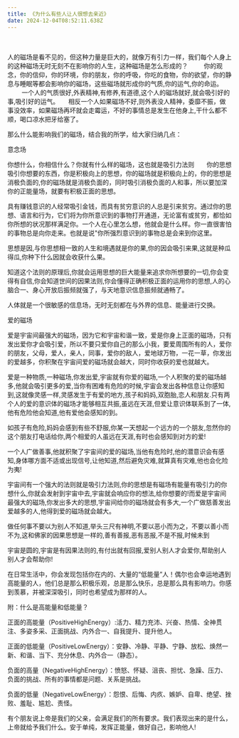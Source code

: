 ```yaml
---
title: 《为什么有些人让人很想去亲近》 
date: 2024-12-04T08:52:11.638Z
---
```


　　
 
人的磁场是看不见的，但这种力量是巨大的，就像万有引力一样，我们每个人身上的这种磁场无时无刻不在影响你的人生，这种磁场是怎么形成的？　
　
你的观念，你的信仰，你的环境，你的朋友，你的呼吸，你吃的食物，你的欲望，你的静息与睡眠等都会影响你的磁场，这些磁场就形成你的气质,你的运气,你的命运。
　　
一个人的气质很好,外表精神,有修养,有道德,这个人的磁场就好,就会吸引好的事,吸引好的运气。　　相反一个人如果磁场不好,则外表没人精神，委靡不振，做事没效率，如果磁场再坏就会走霉运，不好的事情总是发生在他身上,干什么都不顺，喝口凉水把牙给塞了。　　
 
那么什么能影响我们的磁场，结合我的所学，给大家归纳几点：　　
 
意念场　　
 
你想什么，你相信什么？你就有什么样的磁场，这也就是吸引力法则　　你的思想吸引你想要的东西，你是积极向上的思想，你的磁场就是积极向上的，你的思想是消极负面的,你的磁场就是消极负面的，同时吸引消极负面的人和事，所以要加深你的正能量场，就要有积极正面的思想。　　
 
具有赚钱意识的人经常吸引金钱，而具有贫穷意识的人总是引来贫穷。通过你的思想、语言和行为，它们将为你所意识到的事物打开通道，无论富有或贫穷，都恰如你所想的状况那样满足你。一个人在心里怎么想，他就会是什么样。你一直很害怕的事物总是向你走来。也就是说"你所强烈意识到的事物总是会来到你这里。　　
 
思想是因,与你思想相一致的人生和境遇就是你的果,你的因会吸引来果,这就是种瓜得瓜,你种下什么因就会收获什么果。　　
 
知道这个法则的原理后,你就会运用思想的巨大能量来追求你所想要的一切,你会变得有自信,你会知道世间的因果法则,你会懂得正确积极正面的运用你的思想,人的心脑合一、身心开放后振频就强了，与天地意识信息振频就通畅了。　　
 
人体就是一个很敏感的信息场，无时无刻都在与外界的信息、能量进行交换。　　
 
爱的磁场　　
 
爱是宇宙间最强大的磁场，因为它和宇宙和谐一致，爱是你身上正面的磁场，只有发出爱你才会吸引爱，所以不要只爱你自己的那么小我，要爱周围所有的人，爱你的朋友，父母，爱人，亲人，同事，爱你的敌人，爱地球万物，一花一草，你发出的爱越多，你积聚在宇宙间爱的磁场就会越大，同时你收获的爱也就越大。　　
 
爱是一种物质,一种磁场,你发出爱,宇宙就有你爱的磁场,一个人积聚的爱的磁场越多,他就会吸引更多的爱,当你有困难有危险的时候,宇宙会发出各种信息让你感知到,这就像灵感一样,灵感发生于有爱的地方,孩子和妈妈,双胞胎,恋人和朋友.只有两个人的爱的意识体的磁场才能够相互共振,虽远在天涯,但爱让意识体联系到了一体,他有危险他会知道,他有爱他会感知的到。　　
 
如孩子有危险,妈妈会感到有些不舒服,你某一天想起一个远方的一个朋友,忽然你的这个朋友打电话给你,两个相爱的人虽远在天涯,有时也会感知到对方的爱!　　
 
一个人广做善事,他就积聚了宇宙间的爱的磁场,当他有危险时,他的潜意识会有感知,身体哪方面不适或出现信号,让他知道,然后避免灾难,就算真有灾难,他也会化险为夷!　　
 
宇宙间有一个强大的法则就是吸引力法则,你的思想是有磁场有能量有吸引力的你想什么,你就会发射到宇宙中去,宇宙就会响应你的想法,给你想要的!而爱是宇宙间最强大的磁场,你发出多大的思想,宇宙间给你的磁场就会有多大,一个广做慈善发出爱越多的人,他得到爱的磁场就会越大。　　
 
做任何事不要以为别人不知道,举头三尺有神明,不要以恶小而为之，不要以善小而不为,这和佛家的因果思想是一样的,善有善报,恶有恶报,不是不报,时候未到　　
 
宇宙是圆的,宇宙是有因果法则的,有付出就有回报,爱别人别人才会爱你,帮助别人别人才会帮助你!　　
 
在日常生活中，你会发现包括你在内的、大量的“低能量”人！偶尔也会幸运地遇到高能量的人，他们总是那么积极乐观，总是那么快乐，总是那么具有影响力。你感到羡慕，并被深深吸引，同时也希望成为那样的人。
 
附：什么是高能量和低能量？　　
 
正面的高能量（PositiveHighEnergy）:活力、精力充沛、兴奋、热情、全神贯注、多姿多采、正面挑战、内外合一、自我提升、提升他人。　　
 
正面的低能量（PositiveLowEnergy）：安静、冷静、平静、宁静、放松、焕然一新、和谐、当下、充分休息、内外合一（静态）。　　
 
负面的高量（NegativeHighEnergy）：愤怒、怀疑、沮丧、担忧、急躁、压力、负面的挑战、所有的事情都是问题、关系是挑战。　　
 
负面的低量（NegativeLowEnergy）：怨恨、后悔、内疚、嫉妒、自卑、绝望、挫败、羞耻、尴尬、责怪。    
 
有个朋友说上帝是我们的父亲，会满足我们的所有要求。我们表现出来的是什么，上帝就给予我们什么。安于单纯，发挥正能量，做好自己，影响他人!